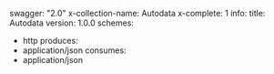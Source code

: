 swagger: "2.0"
x-collection-name: Autodata
x-complete: 1
info:
  title: Autodata
  version: 1.0.0
schemes:
- http
produces:
- application/json
consumes:
- application/json